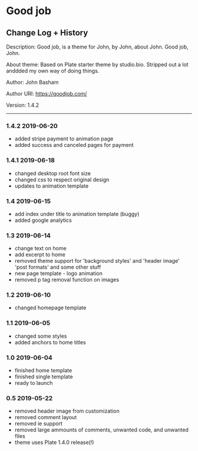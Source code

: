 # Good job
## Change Log + History

Description: Good job, is a theme for John, by John, about John. Good job, John. 

About theme: Based on Plate starter theme by studio.bio. Stripped out a lot anddded my own way of doing things. 

Author: John Basham

Author URI: https://goodjob.com/

Version: 1.4.2

*******************************************************************
### 1.4.2 2019-06-20
- added stripe payment to animation page
- added success and canceled pages for payment

### 1.4.1 2019-06-18
- changed desktop root font size
- changed css to respect original design 
- updates to animation template

### 1.4 2019-06-15
- add index under title to animation template (buggy)
- added google analytics

### 1.3 2019-06-14
- change text on home
- add excerpt to home
- removed theme support for 'background styles' and 'header image' 'post formats' and some other stuff
- new page template - logo animation
- removed p tag removal function on images

### 1.2 2019-06-10
- changed homepage template

### 1.1 2019-06-05
- changed some styles
- added anchors to home titles

### 1.0 2019-06-04
- finished home template
- finished single template
- ready to launch

### 0.5 2019-05-22
- removed header image from customization
- removed comment layout
- removed ie support 
- removed large ammounts of comments, unwanted code, and unwanted files
- theme uses Plate 1.4.0 release(!)